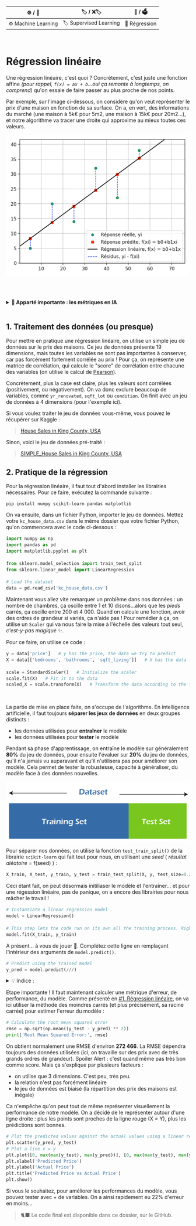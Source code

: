 
| ⚙️ / 🧠      | 🏷️ / ❌🏷️       | 🔢 / 🗳️       |
| -------------- | --------------- | --------------- |
| ⚙️ Machine Learning    | 🏷️ Supervised Learning     | 🔢 Régression     |


<br>

# Régression linéaire

Une régression linéaire, c'est quoi ?
Concrètement, c'est juste une fonction affine *(pour rappel, `f(x) = ax + b`...oui ça remonte à longtemps, on comprend)* qu'on essaie de faire passer au plus proche de nos points.

Par exemple, sur l'image ci-dessous, on considère qu'on veut représenter le prix d'une maison en fonction de sa surface. On a, en vert, des informations du marché (une maison à 5k€ pour 5m2, une maison à 15k€ pour 20m2...), et notre algorithme va tracer une droite qui approxime au mieux toutes ces valeurs.

<img src=img/linear_reg.png>

<br><br>

<details><summary><b> 💭 Apparté importante : les métriques en IA </b></summary>

Pour calculer la performance du modèle, parce que c'est quand même mieux de savoir comment son modèle s'en sort, il existe tout un tas de métriques différentes qui veulent toute dire quelque chose de différent.
Fondamentalement, quand on travaille avec un modèle d'IA, le but final est de chercher à réduire au maximum les différentes métriques d'erreur qu'on peut avoir.
<br>
Pour une régression linéaire, on utilise entre autres le calcul des **moindres carrés** *(MSE : moyenne des résidus au carré, soit la différence entre la valeur réelle et prédite)*.

<img src=img/mse.png width="200">

<br>

Le but, c'est de **minimiser** cette valeur, et donc minimiser la fonction calculant l'erreur du modèle.

> *On utilisera plus tard la ***RMSE***, soit la racine de la MSE.*

L'autre métrique très simple d'utilisation et qu'on utilise partout, c'est *l'accuracy* 🎯, soit la précision du modèle. Tout simplement, c'est la proportion de bonnes prédictions du modèle.


### ➡️ Quelles qu'elles soient, il faut **toujours** évaluer les modèles sur des métriques mathématiques. 

</details>

<br>


## 1. Traitement des données (ou presque)

Pour mettre en pratique une régression linéaire, on utilise un simple jeu de données sur le prix des maisons. Ce jeu de données présente 19 dimensions, mais toutes les variables ne sont pas importantes à conserver, car pas forcément fortement corrélée au prix !
Pour ça, on représente une matrice de corrélation, qui calcule le "score" de corrélation entre chacune des variables (on utilise le calcul de [Pearson](https://en.wikipedia.org/wiki/Pearson_correlation_coefficient)).

Concrètement, plus la case est claire, plus les valeurs sont corrélées (positivement, ou négativement). On va donc exclure beaucoup de variables, comme `yr_renovated`, `sqft_lot` ou `condition`. On finit avec un jeu de données à 4 dimensions (pour l'exemple ici).

Si vous voulez traiter le jeu de données vous-même, vous pouvez le récupérer sur Kaggle :
> [House Sales in King County, USA](https://www.kaggle.com/datasets/harlfoxem/housesalesprediction/data)

Sinon, voici le jeu de données pré-traité :
> [SIMPLE_House Sales in King County, USA](kc_house_data.csv)

## 2. Pratique de la régression 

Pour la régression linéaire, il faut tout d'abord installer les librairies nécessaires. Pour ce faire, exécutez la commande suivante :

```
pip install numpy scikit-learn pandas matplotlib
```

On va ensuite, dans un fichier Python, importer le jeu de données. Mettez votre `kc_house_data.csv` dans le même dossier que votre fichier Python, qu'on commencera avec le code ci-dessous :

```py
import numpy as np
import pandas as pd
import matplotlib.pyplot as plt

from sklearn.model_selection import train_test_split
from sklearn.linear_model import LinearRegression

# Load the dataset
data = pd.read_csv('kc_house_data.csv')
```

Maintenant vous allez vite remarquer un problème dans nos données : un nombre de chambres, ça oscille entre 1 et 10 disons...alors que les *pieds* carrés, ça oscille entre 200 et 4 000. Quand on calcule une fonction, avoir des ordres de grandeur si variés, ça n'aide pas !
Pour remédier à ça, on utilise un `Scaler` qui va nous faire la mise à l'échelle des valeurs tout seul, *c'est-y-pas magique* ✨.

Pour ce faire, on utilise ce code :
```py
y = data['price']   # y has the price, the data we try to predict
X = data[['bedrooms', 'bathrooms', 'sqft_living']]   # X has the data from which we try to predict the y data (price in this case)

scale = StandardScaler()   # Initialize the scaler
scale.fit(X)   # Fit it to the data
scaled_X = scale.transform(X)   # Transform the data according to the fitted scaler
```
<br>

La partie de mise en place faite, on s'occupe de l'algorithme.
En intelligence artificielle, il faut toujours **séparer les jeux de données** en deux groupes distincts :
- les données utilisées pour **entraîner** le modèle
- les données utilisées pour **tester** le modèle

Pendant sa phase d'apprentissage, on entraîne le modèle sur généralement **80%** du jeu de données, pour ensuite l'évaluer sur **20%** du jeu de données, qu'il n'a jamais vu auparavant et qu'il n'utilisera pas pour améliorer son modèle. Cela permet de tester la robustesse, capacité à généraliser, du modèle face à des données nouvelles.

<img src=img/test_train.png>

<br>

Pour séparer nos données, on utilise la fonction `test_train_split()` de la librairie `scikit-learn` qui fait tout pour nous, en utilisant une *seed* ( *résultat aléatoire* = f(seed) ) :
```py
X_train, X_test, y_train, y_test = train_test_split(X, y, test_size=0.2, random_state=42)   # test_size = proportion of dataset used for testing ; random_state = seed
```

Ceci étant fait, on peut désormais initiliaser le modèle et l'entraîner... et pour une régession linéaire, pas de panique, on a encore des librairies pour nous mâcher le travail !
```py
# Instantiate a linear regression model
model = LinearRegression()

# This step lets the code run on its own all the training process. Right after, 'model' can be called anywhere as a pre-trained model
model.fit(X_train, y_train)
```

A présent... à vous de jouer 🫵. Complétez cette ligne en remplaçant l'intérieur des arguments de `model.predict()`.
```py
# Predict using the trained model
y_pred = model.predict(///)
```

<details><summary>💡 Indice :</summary>
On cherche ici à stocker les prédictions du modèle calculées sur les données de <strong>test</strong>. Donc, on fait une prédiction sur <code>X_test</code> (et non pas <code>y_test</code>, car c'est la "réponse" à ce qu'on cherche : en donnant <code>X_test</code>, on approxime <code>y_test</code> et on rentre ces prédictions dans <code>y_pred</code>).

On a donc :
```py
y_pred = model.predict(X_test)
```
</details>

Etape importante ! Il faut maintenant calculer une métrique d'erreur, de performance, du modèle. Comme présenté en <a href='#1-régression-linéaire'>#1. Régression linéaire</a>, on va ici utiliser la méthode des moindres carrés (et plus précisément, sa racine carrée) pour estimer l'erreur du modèle :
```py
# Calculate the root mean squared error
rmse = np.sqrt(np.mean((y_test - y_pred) ** 2))
print('Root Mean Squared Error:', rmse)
```
On obtient normalement une RMSE d'environ **272 466**. La RMSE dépendra toujours des données utilisées (ici, on travaille sur des prix avec de très grands ordres de grandeur).
Spoiler Alert : c'est quand même pas très bon comme score. Mais ça s'explique par plusieurs facteurs :
- on utilise que 3 dimensions. C'est peu, très peu.
- la relation n'est pas forcément linéaire
- le jeu de données est biaisé (la répartition des prix des maisons est inégale)

Ca n'empêche qu'on peut tout de même représenter visuellement la performance de notre modèle. On a décidé de le représenter autour d'une ligne droite : plus les points sont proches de la ligne rouge (X = Y), plus les prédictions sont bonnes.
```py
# Plot the predicted values against the actual values using a linear regression model
plt.scatter(y_pred, y_test)
# Plot a line x = y
plt.plot([0, max(max(y_test), max(y_pred))], [0, max(max(y_test), max(y_pred))], color='red')
plt.xlabel('Predicted Price')
plt.ylabel('Actual Price')
plt.title('Predicted Price vs Actual Price')
plt.show()
```

Si vous le souhaitez, pour améliorer les performances du modèle, vous pouvez tester avec + de variables. On a ainsi rapidement eu 22% d'erreur en moins...

> 🐈‍⬛ Le code final est disponible dans ce dossier, sur le GitHub.

